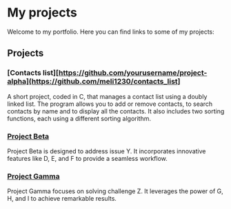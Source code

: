 # My projects
Welcome to my portfolio. Here you can find links to some of my projects:

## Projects

### [Contacts list][https://github.com/yourusername/project-alpha](https://github.com/meli1230/contacts_list]
A short project, coded in C, that manages a contact list using a doubly linked list. The program allows you to add or remove contacts, to search contacts by name and to display all the contacts. It also includes two sorting functions, each using a different sorting algorithm.

### [Project Beta](https://github.com/yourusername/project-beta)
Project Beta is designed to address issue Y. It incorporates innovative features like D, E, and F to provide a seamless workflow.

### [Project Gamma](https://github.com/yourusername/project-gamma)
Project Gamma focuses on solving challenge Z. It leverages the power of G, H, and I to achieve remarkable results.
